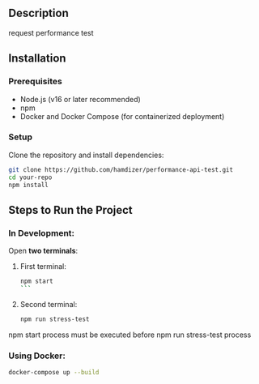 ## Description
request performance test
## Installation

### Prerequisites
- Node.js (v16 or later recommended)
- npm
- Docker and Docker Compose (for containerized deployment)

### Setup
Clone the repository and install dependencies:

```bash
git clone https://github.com/hamdizer/performance-api-test.git
cd your-repo
npm install
```

## Steps to Run the Project
### In Development:
Open **two terminals**:
1. First terminal:
    ````bash
    npm start
    ```
2. Second terminal:
    ```bash
    npm run stress-test
    ```
npm start process must be executed before npm run stress-test process

### Using Docker:
```bash
docker-compose up --build
```
